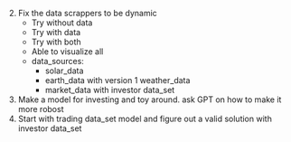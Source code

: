 
2. Fix the data scrappers to be dynamic
   - Try without data
   - Try with data
   - Try with both
   - Able to visualize all
   - data_sources:
     - solar_data
     - earth_data with version 1 weather_data
     - market_data with investor data_set
3. Make a model for investing and toy around. ask GPT on how to make it more robost
4. Start with trading data_set model and figure out a valid solution with investor data_set

